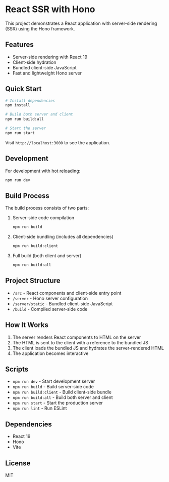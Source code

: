 # React SSR with Hono

This project demonstrates a React application with server-side rendering (SSR) using the Hono framework.

## Features

- Server-side rendering with React 19
- Client-side hydration
- Bundled client-side JavaScript
- Fast and lightweight Hono server

## Quick Start

```bash
# Install dependencies
npm install

# Build both server and client
npm run build:all

# Start the server
npm run start
```

Visit `http://localhost:3000` to see the application.

## Development

For development with hot reloading:

```bash
npm run dev
```

## Build Process

The build process consists of two parts:

1. Server-side code compilation
   ```bash
   npm run build
   ```

2. Client-side bundling (includes all dependencies)
   ```bash
   npm run build:client
   ```

3. Full build (both client and server)
   ```bash
   npm run build:all
   ```

## Project Structure

- `/src` - React components and client-side entry point
- `/server` - Hono server configuration
- `/server/static` - Bundled client-side JavaScript
- `/build` - Compiled server-side code

## How It Works

1. The server renders React components to HTML on the server
2. The HTML is sent to the client with a reference to the bundled JS
3. The client loads the bundled JS and hydrates the server-rendered HTML
4. The application becomes interactive

## Scripts

- `npm run dev` - Start development server
- `npm run build` - Build server-side code
- `npm run build:client` - Build client-side bundle
- `npm run build:all` - Build both server and client
- `npm run start` - Start the production server
- `npm run lint` - Run ESLint

## Dependencies

- React 19
- Hono
- Vite

## License

MIT